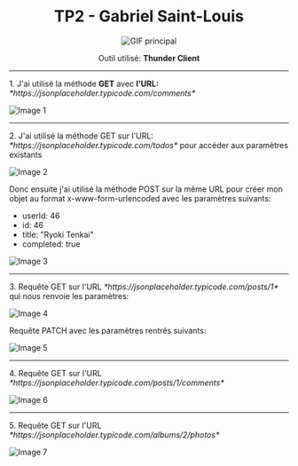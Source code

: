 <div style="text-align: center;">
    <h1>TP2 - Gabriel Saint-Louis</h1>
    <img src="https://i.pinimg.com/originals/14/fc/7d/14fc7d1120735dd8e2064a38913ea339.gif" alt="GIF principal">
    <p>Outil utilisé: <b>Thunder Client</b></p>
</div>
<hr>
<p>1. J'ai utilisé la méthode <b>GET</b> avec <b>l'URL:</b> <em>*https://jsonplaceholder.typicode.com/comments*</em></p>
<img src="https://github.com/user-attachments/assets/a3f9d974-f5d1-40ee-b73b-7accc19fa8e1" alt="Image 1">
<hr>
<p>2. J'ai utilisé la méthode GET sur l'URL: <em>*https://jsonplaceholder.typicode.com/todos*</em> pour accéder aux paramètres existants</p>
<img src="https://github.com/user-attachments/assets/fc2ff9ee-7f78-416f-892e-202d5d5dc369" alt="Image 2">
<p>Donc ensuite j'ai utilisé la méthode POST sur la même URL pour créer mon objet au format x-www-form-urlencoded avec les paramètres suivants:</p>
<ul>
    <li>userId: 46</li>
    <li>id: 46</li>
    <li>title: "Ryoki Tenkai"</li>
    <li>completed: true</li>
</ul>
<img src="https://github.com/user-attachments/assets/1572b1b2-b8ec-4d87-9afd-579684858c9a" alt="Image 3">
<hr>
<p>3. Requête GET sur l'URL <em>*https://jsonplaceholder.typicode.com/posts/1*</em> qui nous renvoie les paramètres:</p>
<img src="https://github.com/user-attachments/assets/aa6210e8-15e7-4a79-a98b-b6dda74c64d8" alt="Image 4">
<p>Requête PATCH avec les paramètres rentrés suivants:</p>
<img src="https://github.com/user-attachments/assets/0b762564-1ff7-45ed-8b2a-b93fb90b9b69" alt="Image 5">
<hr>
<p>4. Requête GET sur l'URL <em>*https://jsonplaceholder.typicode.com/posts/1/comments*</em></p>
<img src="https://github.com/user-attachments/assets/b4c843ae-d47d-4be3-ae2e-b45af182a3ef" alt="Image 6">
<hr>
<p>5. Requête GET sur l'URL <em>*https://jsonplaceholder.typicode.com/albums/2/photos*</em></p>
<img src="https://github.com/user-attachments/assets/f9face1c-f534-4b29-8f88-566ed22f5ee4" alt="Image 7">
